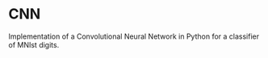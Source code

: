 # CNN

Implementation of a Convolutional Neural Network in Python for a classifier of MNIst digits.
